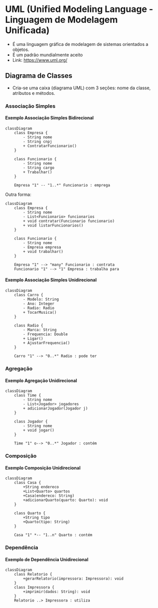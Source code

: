 # UML (Unified Modeling Language - Linguagem de Modelagem Unificada)

- É uma linguagem gráfica de modelagem de sistemas orientados a objetos.
- É um padrão mundialmente aceito
- Link: https://www.uml.org/

## Diagrama de Classes

- Cria-se uma caixa (diagrama UML) com 3 seções: nome da classe, atributos e métodos.

### Associação Simples

#### Exemplo Associação Simples Bidirecional

~~~mermaid
classDiagram
    class Empresa {
        - String nome
        - String cnpj
        + ContratarFuncionario()
    }

    class Funcionario {
        - String nome
        - String cargo
        + Trabalhar()
    }

    Empresa "1" -- "1..*" Funcionario : emprega
~~~

Outra forma:

~~~mermaid
classDiagram
    class Empresa {
        - String nome
        - List<Funcionario> funcionarios
        + void contratar(Funcionario funcionario)
        + void listarFuncionarios()
    }

    class Funcionario {
        - String nome
        - Empresa empresa
        + void trabalhar()
    }

    Empresa "1" --> "many" Funcionario : contrata
    Funcionario "1" --> "1" Empresa : trabalha para
~~~

#### Exemplo Associação Simples Unidirecional

~~~mermaid
classDiagram
    class Carro {
        - Modelo: String
        - Ano: Integer
        - Radio: Radio
        + TocarMusica()
    }

    class Radio {
        - Marca: String
        - Frequencia: Double
        + Ligar()
        + AjustarFrequencia()
    }

    Carro "1" --> "0..*" Radio : pode ter
~~~

### Agregação

#### Exemplo Agregação Unidirecional

~~~mermaid
classDiagram
    class Time {
        - String nome
        - List<Jogador> jogadores
        + adicionarJogador(Jogador j)
    }

    class Jogador {
        - String nome
        + void jogar()
    }

    Time "1" o--> "0..*" Jogador : contém
~~~

### Composição

#### Exemplo Composição Unidirecional

~~~mermaid
classDiagram
    class Casa {
        +String endereco
        +List<Quarto> quartos
        +Casa(endereco: String)
        +adicionarQuarto(quarto: Quarto): void
    }

    class Quarto {
        +String tipo
        +Quarto(tipo: String)
    }

    Casa "1" *-- "1..n" Quarto : contém

~~~

### Dependência

#### Exemplo de Dependência Unidirecional

~~~mermaid
classDiagram
    class Relatorio {
        +gerarRelatorio(impressora: Impressora): void
    }
    class Impressora {
        +imprimir(dados: String): void
    }
    Relatorio ..> Impressora : utiliza
~~~
